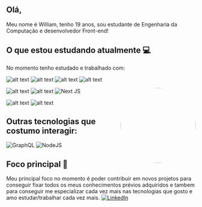 ##  Olá, 
Meu nome é William, tenho 19 anos, sou estudante de Engenharia da Computação e desenvolvedor Front-end!

## O que estou estudando atualmente :computer: 
No momento tenho estudado e trabalhado com:   

![alt text](https://img.shields.io/badge/TypeScript-007ACC?style=for-the-badge&logo=typescript&logoColor=white)
![alt text](https://img.shields.io/badge/JavaScript-323330?style=for-the-badge&logo=javascript&logoColor=F7DF1E) 
![alt text](https://img.shields.io/badge/HTML5-E34F26?style=for-the-badge&logo=html5&logoColor=white)
![alt text](https://img.shields.io/badge/CSS3-1572B6?style=for-the-badge&logo=css3&logoColor=white)

<img src="https://giffiles.alphacoders.com/212/212693.gif" alt="" align="right" width=200 style="border-radius:50%"/>

![alt text](https://img.shields.io/badge/React-20232A?style=for-the-badge&logo=react&logoColor=61DAFB) 
![alt text](https://img.shields.io/badge/React_Native-20232A?style=for-the-badge&logo=react&logoColor=61DAFB)
![Next JS](https://img.shields.io/badge/Next-black?style=for-the-badge&logo=next.js&logoColor=white)


![alt text](https://img.shields.io/badge/styled--components-DB7093?style=for-the-badge&logo=styled-components&logoColor=white)
![alt text](https://img.shields.io/badge/Sass-CC6699?style=for-the-badge&logo=sass&logoColor=white)



## Outras tecnologias que costumo interagir: 

![GraphQL](https://img.shields.io/badge/-GraphQL-E10098?style=for-the-badge&logo=graphql&logoColor=white)
![NodeJS](https://img.shields.io/badge/node.js-6DA55F?style=for-the-badge&logo=node.js&logoColor=white)

## Foco principal :rocket: 
Meu principal foco no momento é poder contribuir em novos projetos para conseguir fixar todos os meus conhecimentos prévios adquiridos e tambem para conseguir
me especializar cada vez mais nas tecnologias que gosto e amo estudar/trabalhar cada vez mais.
[![LinkedIn](https://img.shields.io/badge/linkedin-%230077B5.svg?style=for-the-badge&logo=linkedin&logoColor=white)][1]


[1]: https://www.linkedin.com/in/williamkelvinsilva/
